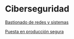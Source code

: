 # Ciberseguridad
[Bastionado de redes y sistemas](https://danielsago.github.io/BRS)

[Puesta en producción segura](https://danielsago.github.io/PPS)